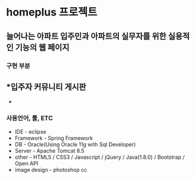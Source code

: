 # homeplus 프로젝트

##  늘어나는 아파트 입주민과 아파트의 실무자를 위한 실용적인 기능의 웹 페이지

### 구현 부분
*입주자 커뮤니티 게시판 
-
-
### 사용언어, 툴, ETC
* IDE - eclipse
* Framework - Spring Framework
* DB - Oracle(Using Oracle 11g with Sql Developer)
* Server - Apache Tomcat 8.5
* other - HTML5 / CSS3 / Javascript / jQuery / Java(1.8.0) / Bootstrap / Open API
* image design - photoshop cc
